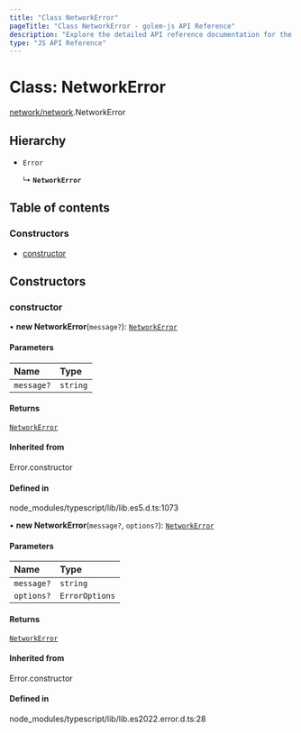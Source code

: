 ```yaml
---
title: "Class NetworkError"
pageTitle: "Class NetworkError - golem-js API Reference"
description: "Explore the detailed API reference documentation for the Class NetworkError within the golem-js SDK for the Golem Network."
type: "JS API Reference"
---
```

# Class: NetworkError

[network/network](../modules/network_network).NetworkError

## Hierarchy

- `Error`

  ↳ **`NetworkError`**

## Table of contents

### Constructors

- [constructor](network_network.NetworkError#constructor)

## Constructors

### constructor

• **new NetworkError**(`message?`): [`NetworkError`](network_network.NetworkError)

#### Parameters

| Name | Type |
| :------ | :------ |
| `message?` | `string` |

#### Returns

[`NetworkError`](network_network.NetworkError)

#### Inherited from

Error.constructor

#### Defined in

node_modules/typescript/lib/lib.es5.d.ts:1073

• **new NetworkError**(`message?`, `options?`): [`NetworkError`](network_network.NetworkError)

#### Parameters

| Name | Type |
| :------ | :------ |
| `message?` | `string` |
| `options?` | `ErrorOptions` |

#### Returns

[`NetworkError`](network_network.NetworkError)

#### Inherited from

Error.constructor

#### Defined in

node_modules/typescript/lib/lib.es2022.error.d.ts:28
